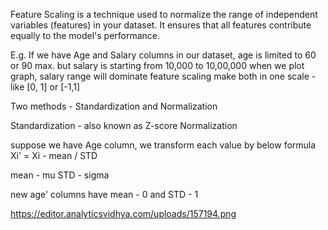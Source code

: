 Feature Scaling is a technique used to normalize the range of independent variables (features) in your dataset. 
It ensures that all features contribute equally to the model's performance.

E.g.
If we have Age and Salary columns in our dataset, 
age is limited to 60 or 90 max.
but salary is starting from 10,000 to 10,00,000 
when we plot graph, salary range will dominate
feature scaling make both in one scale - like  [0, 1] or [-1,1]

Two methods - 
Standardization and Normalization

Standardization - 
also known as Z-score Normalization

suppose we have Age column,
we transform each value by below formula
Xi' = Xi - mean / STD

mean - mu
STD - sigma

new age' columns have mean - 0 and STD - 1

https://editor.analyticsvidhya.com/uploads/157194.png











